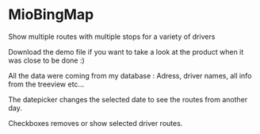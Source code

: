 # MioBingMap
Show multiple routes with multiple stops for a variety of drivers

Download the demo file if you want to take a look at the product when it was close to be done :)

All the data were coming from my database : Adress, driver names, all info from the treeview etc...

The datepicker changes the selected date to see the routes from another day.

Checkboxes removes or show selected driver routes.

